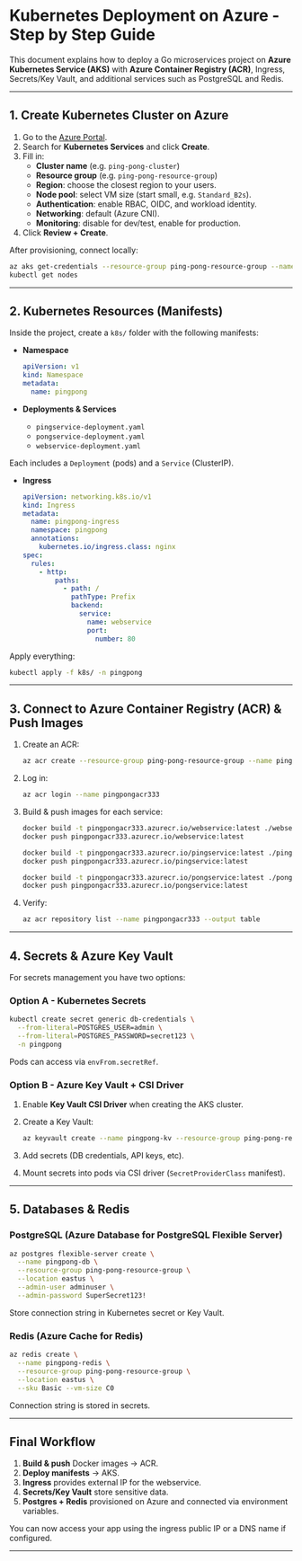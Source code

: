 # Kubernetes Deployment on Azure - Step by Step Guide

This document explains how to deploy a Go microservices project on **Azure Kubernetes Service (AKS)** with **Azure Container Registry (ACR)**, Ingress, Secrets/Key Vault, and additional services such as PostgreSQL and Redis.

---

## 1. Create Kubernetes Cluster on Azure

1. Go to the [Azure Portal](https://portal.azure.com/).
2. Search for **Kubernetes Services** and click **Create**.
3. Fill in:
   - **Cluster name** (e.g. `ping-pong-cluster`)
   - **Resource group** (e.g. `ping-pong-resource-group`)
   - **Region**: choose the closest region to your users.
   - **Node pool**: select VM size (start small, e.g. `Standard_B2s`).
   - **Authentication**: enable RBAC, OIDC, and workload identity.
   - **Networking**: default (Azure CNI).
   - **Monitoring**: disable for dev/test, enable for production.
4. Click **Review + Create**.

After provisioning, connect locally:

```sh
az aks get-credentials --resource-group ping-pong-resource-group --name ping-pong-cluster
kubectl get nodes
```

---

## 2. Kubernetes Resources (Manifests)

Inside the project, create a `k8s/` folder with the following manifests:

- **Namespace**

  ```yaml
  apiVersion: v1
  kind: Namespace
  metadata:
    name: pingpong
  ```

- **Deployments & Services**
  - `pingservice-deployment.yaml`
  - `pongservice-deployment.yaml`
  - `webservice-deployment.yaml`

Each includes a `Deployment` (pods) and a `Service` (ClusterIP).

- **Ingress**

  ```yaml
  apiVersion: networking.k8s.io/v1
  kind: Ingress
  metadata:
    name: pingpong-ingress
    namespace: pingpong
    annotations:
      kubernetes.io/ingress.class: nginx
  spec:
    rules:
      - http:
          paths:
            - path: /
              pathType: Prefix
              backend:
                service:
                  name: webservice
                  port:
                    number: 80
  ```

Apply everything:

```sh
kubectl apply -f k8s/ -n pingpong
```

---

## 3. Connect to Azure Container Registry (ACR) & Push Images

1. Create an ACR:

   ```sh
   az acr create --resource-group ping-pong-resource-group --name pingpongacr333 --sku Standard
   ```

2. Log in:

   ```sh
   az acr login --name pingpongacr333
   ```

3. Build & push images for each service:

   ```sh
   docker build -t pingpongacr333.azurecr.io/webservice:latest ./webservice
   docker push pingpongacr333.azurecr.io/webservice:latest

   docker build -t pingpongacr333.azurecr.io/pingservice:latest ./pingservice
   docker push pingpongacr333.azurecr.io/pingservice:latest

   docker build -t pingpongacr333.azurecr.io/pongservice:latest ./pongservice
   docker push pingpongacr333.azurecr.io/pongservice:latest
   ```

4. Verify:

   ```sh
   az acr repository list --name pingpongacr333 --output table
   ```

---

## 4. Secrets & Azure Key Vault

For secrets management you have two options:

### Option A - Kubernetes Secrets

```sh
kubectl create secret generic db-credentials \
  --from-literal=POSTGRES_USER=admin \
  --from-literal=POSTGRES_PASSWORD=secret123 \
  -n pingpong
```

Pods can access via `envFrom.secretRef`.

### Option B - Azure Key Vault + CSI Driver

1. Enable **Key Vault CSI Driver** when creating the AKS cluster.
2. Create a Key Vault:

   ```sh
   az keyvault create --name pingpong-kv --resource-group ping-pong-resource-group --location eastus
   ```

3. Add secrets (DB credentials, API keys, etc).
4. Mount secrets into pods via CSI driver (`SecretProviderClass` manifest).

---

## 5. Databases & Redis

### PostgreSQL (Azure Database for PostgreSQL Flexible Server)

```sh
az postgres flexible-server create \
  --name pingpong-db \
  --resource-group ping-pong-resource-group \
  --location eastus \
  --admin-user adminuser \
  --admin-password SuperSecret123!
```

Store connection string in Kubernetes secret or Key Vault.

### Redis (Azure Cache for Redis)

```sh
az redis create \
  --name pingpong-redis \
  --resource-group ping-pong-resource-group \
  --location eastus \
  --sku Basic --vm-size C0
```

Connection string is stored in secrets.

---

## Final Workflow

1. **Build & push** Docker images → ACR.  
2. **Deploy manifests** → AKS.  
3. **Ingress** provides external IP for the webservice.  
4. **Secrets/Key Vault** store sensitive data.  
5. **Postgres + Redis** provisioned on Azure and connected via environment variables.  

You can now access your app using the ingress public IP or a DNS name if configured.

---

